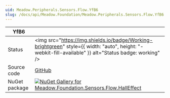 ```yaml
---
uid: Meadow.Peripherals.Sensors.Flow.YfB6
slug: /docs/api/Meadow.Foundation/Meadow.Peripherals.Sensors.Flow.YfB6
---
```


| YfB6 | |
|--------|--------|
| Status | <img src="https://img.shields.io/badge/Working-brightgreen" style={{ width: "auto", height: "-webkit-fill-available" }} alt="Status badge: working" /> |
| Source code | [GitHub](https://github.com/WildernessLabs/Meadow.Foundation/tree/main/Source/Meadow.Foundation.Peripherals/Sensors.Flow.HallEffect) |
| NuGet package | <a href="https://www.nuget.org/packages/Meadow.Foundation.Sensors.Flow.HallEffect/" target="_blank"><img src="https://img.shields.io/nuget/v/Meadow.Foundation.Sensors.Flow.HallEffect.svg?label=Meadow.Foundation.Sensors.Flow.HallEffect" alt="NuGet Gallery for Meadow.Foundation.Sensors.Flow.HallEffect" /></a> |

